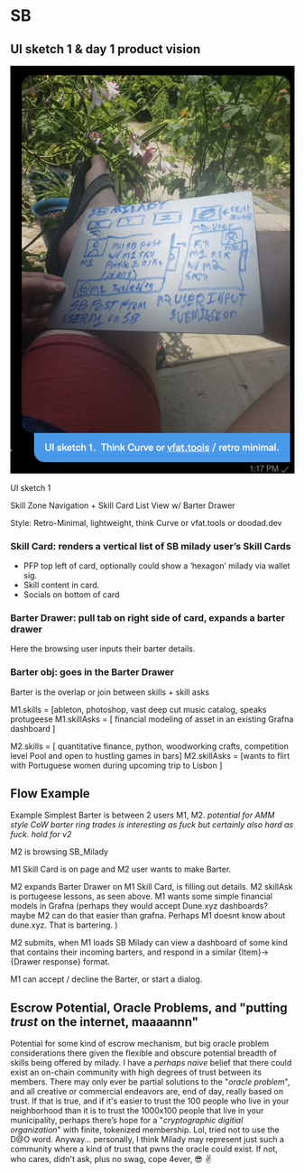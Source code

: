 # SB

## UI sketch 1 & day 1 product vision

![uisketch1.png](./static/uisketch1.png)

UI sketch 1

Skill Zone Navigation + Skill Card List View w/ Barter Drawer

Style: Retro-Minimal, lightweight, think Curve or vfat.tools or doodad.dev

### Skill Card: renders a vertical list of SB milady user’s Skill Cards

- PFP top left of card, optionally could show a ‘hexagon’ milady via wallet sig.
- Skill content in card.
- Socials on bottom of card

### Barter Drawer: pull tab on right side of card, expands a barter drawer

Here the browsing user inputs their barter details.

### Barter obj: goes in the Barter Drawer

Barter is the overlap or join between skills + skill asks

M1.skills = [ableton, photoshop, vast deep cut music catalog, speaks protugeese
M1.skillAsks = [ financial modeling of asset in an existing Grafna dashboard ]

M2.skills = [ quantitative finance, python, woodworking crafts, competition level Pool and open to hustling games in bars]
M2.skillAsks = [wants to flirt with Portuguese women during upcoming trip to Lisbon ]

## Flow Example

Example Simplest Barter is between 2 users M1, M2. _potential for AMM style CoW barter ring trades is interesting as fuck but certainly also hard as fuck. hold for v2_

M2 is browsing SB_Milady

M1 Skill Card is on page and M2 user wants to make Barter.

M2 expands Barter Drawer on M1 Skill Card, is filling out details. M2 skillAsk is portugeese lessons, as seen above. M1 wants some simple financial models in Grafna (perhaps they would accept Dune.xyz dashboards? maybe M2 can do that easier than grafna. Perhaps M1 doesnt know about dune.xyz. That is bartering. )

M2 submits, when M1 loads SB Milady can view a dashboard of some kind that contains their incoming barters, and respond in a similar {Item}->{Drawer response} format.

M1 can accept / decline the Barter, or start a dialog.

## Escrow Potential, Oracle Problems, and "putting _trust_ on the internet, maaaannn"

Potential for some kind of escrow mechanism, but big oracle problem considerations there given the flexible and obscure potential breadth of skills being offered by milady. I have a _perhaps naive_ belief that there could exist an on-chain community with high degrees of trust between its members. There may only ever be partial solutions to the "_oracle problem_", and all creative or commercial endeavors are, end of day, really based on trust. If that is true, and if it's easier to trust the 100 people who live in your neighborhood than it is to trust the 1000x100 people that live in your municipality, perhaps there’s hope for a "_cryptographic digitial organization_" with finite, tokenized membership. Lol, tried not to use the D@O word. Anyway... personally, I think Milady may represent just such a community where a kind of trust that pwns the oracle could exist. If not, who cares, didn't ask, plus no swag, cope 4ever, :sunglasses: :v:
